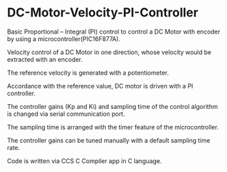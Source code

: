 # DC-Motor-Velocity-PI-Controller
Basic Proportional – Integral (PI) control to control a DC Motor with encoder by using a microcontroller(PIC16F877A).


Velocity control of a DC Motor in one direction, whose velocity would be extracted with an encoder.

The reference velocity is generated with a potentiometer.

Accordance with the reference value, DC motor is driven with a PI controller. 

The controller gains (Kp and Ki) and sampling time of the control algorithm is changed via serial communication port. 

The sampling time is arranged with the timer feature of the microcontroller. 

The controller gains can be tuned manually with a default sampling time rate.

Code is written via CCS C Compiler app in C language.
